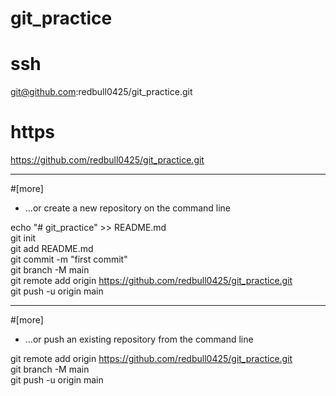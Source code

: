 # git_practice

# ssh
git@github.com:redbull0425/git_practice.git  
  
# https
https://github.com/redbull0425/git_practice.git  
  
***  
#[more]  
* …or create a new repository on the command line
  
echo "# git_practice" >> README.md  
git init  
git add README.md  
git commit -m "first commit"  
git branch -M main  
git remote add origin https://github.com/redbull0425/git_practice.git  
git push -u origin main  
  
***
#[more]  
* …or push an existing repository from the command line
  
git remote add origin https://github.com/redbull0425/git_practice.git  
git branch -M main  
git push -u origin main  
  
  
